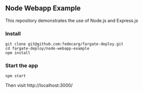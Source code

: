 ## Node Webapp Example

This repository demonstrates the use of Node.js and Express.js

### Install

```
git clone git@github.com:fedecarg/fargate-deploy.git
cd fargate-deploy/node-webapp-example
npm install
```

### Start the app

```
npm start
```

Then visit http://localhost:3000/
